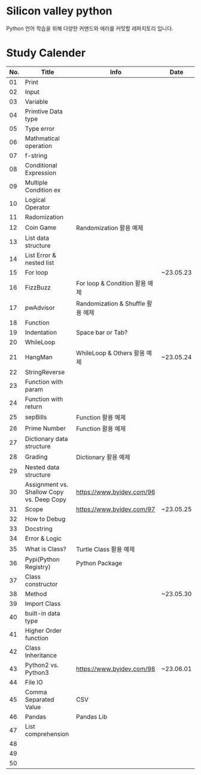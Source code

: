 # Silicon valley python
Python 언어 학습을 위해 다양한 커맨드와 에러를 커밋할 레파지토리 입니다.
# Study Calender
|No.|Title|Info|Date|
|------|---|---|---|
|01|Print|||
|02|Input|||
|03|Variable|||
|04|Primtive Data type|||
|05|Type error|||
|06|Mathmatical operation|||
|07|f-string|||
|08|Conditional Expression|||
|09|Multiple Condition ex|||
|10|Logical Operator|||
|11|Radomization|||
|12|Coin Game|Randomization 활용 예제||
|13|List data structure|||
|14|List Error & nested list|||
|15|For loop||~23.05.23|
|16|FizzBuzz|For loop & Condition 활용 예제||
|17|pwAdvisor|Randomization & Shuffle 활용 예제||
|18|Function|||
|19|Indentation|Space bar or Tab?||
|20|WhileLoop|||
|21|HangMan|WhileLoop & Others 활용 예제|~23.05.24|
|22|StringReverse|||
|23|Function with param|||
|24|Function with return|||
|25|sepBills|Function 활용 예제||
|26|Prime Number|Function 활용 예제||
|27|Dictionary data structure|||
|28|Grading|Dictionary 활용 예제||
|29|Nested data structure|||
|30|Assignment vs. Shallow Copy vs.  Deep Copy|https://www.byidev.com/96||
|31|Scope|https://www.byidev.com/97|~23.05.25|
|32|How to Debug|||
|33|Docstring|||
|34|Error & Logic|||
|35|What is Class?|Turtle Class 활용 예제||
|36|Pypi(Python Registry)|Python Package||
|37|Class constructor|||
|38|Method||~23.05.30|
|39|Import Class|||
|40|built-in data type|||
|41|Higher Order function|||
|42|Class Inheritance|||
|43|Python2 vs. Python3|https://www.byidev.com/98|~23.06.01|
|44|File IO|||
|45|Comma Separated Value|CSV||
|46|Pandas|Pandas Lib||
|47|List comprehension|||
|48||||
|49||||
|50||||
